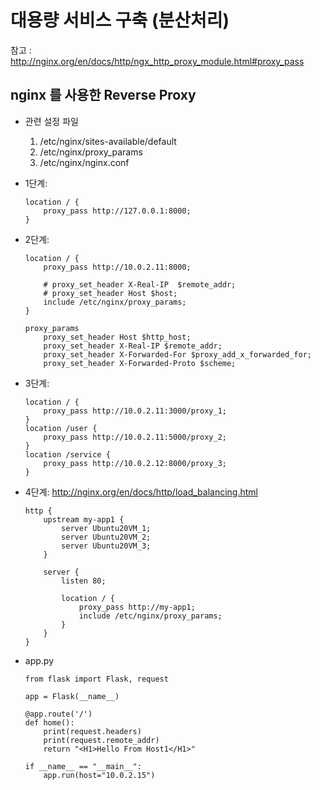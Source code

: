 # 대용량 서비스 구축 (분산처리)
참고 : http://nginx.org/en/docs/http/ngx_http_proxy_module.html#proxy_pass

## nginx 를 사용한 Reverse Proxy
- 관련 설정 파일
  1. /etc/nginx/sites-available/default
  2. /etc/nginx/proxy_params
  3. /etc/nginx/nginx.conf

- 1단계:
  ```
  location / {
      proxy_pass http://127.0.0.1:8000;
  }
  ```

- 2단계:
  ```
  location / {
  	  proxy_pass http://10.0.2.11:8000;

      # proxy_set_header X-Real-IP  $remote_addr;
      # proxy_set_header Host $host;
      include /etc/nginx/proxy_params;
  }
  ```

  ```
  proxy_params
      proxy_set_header Host $http_host;
      proxy_set_header X-Real-IP $remote_addr;
      proxy_set_header X-Forwarded-For $proxy_add_x_forwarded_for;
      proxy_set_header X-Forwarded-Proto $scheme;
  ```

- 3단계:
  ```
  location / {
      proxy_pass http://10.0.2.11:3000/proxy_1;
  }
  location /user {
      proxy_pass http://10.0.2.11:5000/proxy_2;
  }
  location /service {
      proxy_pass http://10.0.2.12:8000/proxy_3;
  }
  ```

- 4단계:
  http://nginx.org/en/docs/http/load_balancing.html

  ```
  http {
      upstream my-app1 {
          server Ubuntu20VM_1;
          server Ubuntu20VM_2;
          server Ubuntu20VM_3;
      }

      server {
          listen 80;

          location / {
              proxy_pass http://my-app1;
              include /etc/nginx/proxy_params;
          }
      }
  }
  ```

- app.py
  ```
  from flask import Flask, request

  app = Flask(__name__)

  @app.route('/')
  def home():
      print(request.headers)
      print(request.remote_addr)
      return "<H1>Hello From Host1</H1>"

  if __name__ == "__main__":
      app.run(host="10.0.2.15")
  ```
